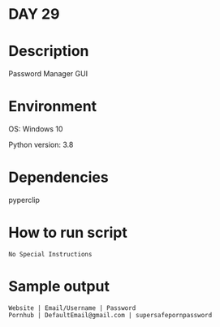 
# DAY 29

# Description
Password Manager GUI

# Environment
OS: Windows 10

Python version: 3.8

# Dependencies
pyperclip

# How to run script
```
No Special Instructions
```

# Sample output
```
Website | Email/Username | Password
Pornhub | DefaultEmail@gmail.com | supersafepornpassword
```
